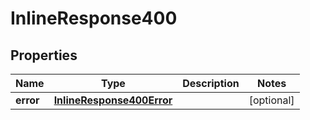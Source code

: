 

# InlineResponse400


## Properties

Name | Type | Description | Notes
------------ | ------------- | ------------- | -------------
**error** | [**InlineResponse400Error**](InlineResponse400Error.md) |  |  [optional]



